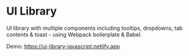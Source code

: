 # UI Library
UI library with multiple components including tooltips, dropdowns, tab contents & toast - using Webpack boilerplate & Babel.

Demo: https://ui-library-javascript.netlify.app
